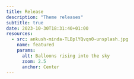 ```yaml
---
title: Release
description: "Theme releases"
subtitle: true
date: 2023-10-30T18:31:40+01:00
resources:
  - src: ankush-minda-TLBplYQvqn0-unsplash.jpg
    name: featured
    params:
      alt: Balloons rising into the sky
      zoom: 2.5
      anchor: Center
---
```


